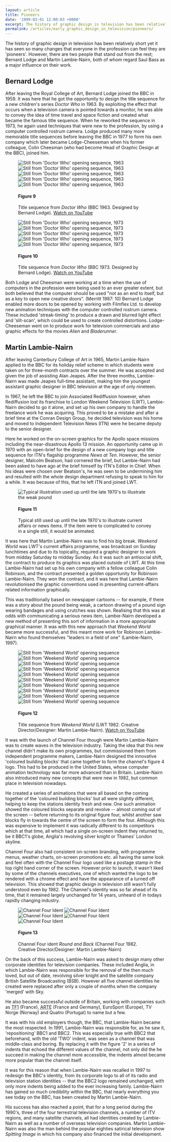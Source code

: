 ```yaml
---
layout: article
title: Pioneers
date: '1999-03-01 12:00:03 +0000'
excerpt: The history of graphic design in television has been relatively short yet it has seen so many changes that everyone in the profession can feel they are 'pioneers'. However, there are two people that stand out from the rest; Bernard Lodge and Martin Lambie-Nairn.
permalink: /articles/early_graphic_design_in_television/pioneers/
---
```

The history of graphic design in television has been relatively short yet it has seen so many changes that everyone in the profession can feel they are 'pioneers'. However, there are two people that stand out from the rest; Bernard Lodge and Martin Lambie-Nairn, both of whom regard Saul Bass as a major influence on their work.

## Bernard Lodge
After leaving the Royal College of Art, Bernard Lodge joined the BBC in 1959. It was here that he got the opportunity to design the title sequence for a new children's series <cite>Doctor Who</cite> in 1963. By exploiting the effect that occurs when a television camera is pointed towards a monitor, he was able to convey the idea of time travel and space fiction and created what became the famous title sequence. When he reworked the sequence in 1973, he again used techniques that were new to the profession, by using a computer controlled rostrum camera. Lodge produced many more memorable title sequences before leaving the BBC in 1977 to form his own company which later became Lodge-Cheeseman when his former colleague, Colin Cheesman (who had become Head of Graphic Design at the BBC), joined him.

<figure id="figure-9">
    <img class="left" src="/assets/articles/early_graphic_design_in_television/figure-9a.png" alt="Still from 'Doctor Who' opening sequence, 1963" />
    <img class="left" src="/assets/articles/early_graphic_design_in_television/figure-9b.png" alt="Still from 'Doctor Who' opening sequence, 1963" />
    <img class="left" src="/assets/articles/early_graphic_design_in_television/figure-9c.png" alt="Still from 'Doctor Who' opening sequence, 1963" />
    <img class="left" src="/assets/articles/early_graphic_design_in_television/figure-9d.png" alt="Still from 'Doctor Who' opening sequence, 1963" />
    <img class="left" src="/assets/articles/early_graphic_design_in_television/figure-9e.png" alt="Still from 'Doctor Who' opening sequence, 1963" />
    <figcaption>
        <h4>Figure 9</h4>
        <p>Title sequence from <cite>Doctor Who</cite> (BBC 1963. Designed by Bernard Lodge). <a href="http://www.youtube.com/watch?v=Oz7e9kQ2-Uk" rel="related">Watch on YouTube</a></p>
    </figcaption>
</figure>

<figure id="figure-10">
    <img class="left" src="/assets/articles/early_graphic_design_in_television/figure-10a.png" alt="Still from 'Doctor Who' opening sequence, 1973" />
    <img class="left" src="/assets/articles/early_graphic_design_in_television/figure-10b.png" alt="Still from 'Doctor Who' opening sequence, 1973" />
    <img class="left" src="/assets/articles/early_graphic_design_in_television/figure-10c.png" alt="Still from 'Doctor Who' opening sequence, 1973" />
    <img class="left" src="/assets/articles/early_graphic_design_in_television/figure-10d.png" alt="Still from 'Doctor Who' opening sequence, 1973" />
    <img class="left" src="/assets/articles/early_graphic_design_in_television/figure-10e.png" alt="Still from 'Doctor Who' opening sequence, 1973" />
    <figcaption>
        <h4>Figure 10</h4>
        <p>Title sequence from <cite>Doctor Who</cite> (BBC 1973. Designed by Bernard Lodge). <a href="http://www.youtube.com/watch?v=bKg9tuSbXmk" rel="related">Watch on YouTube</a></p>
    </figcaption>
</figure>

Both Lodge and Cheesman were working at a time when the use of computers in the profession were being used to an ever greater extent, but both believed that the computer should be used "not as an end to itself, but as a key to open new creative doors". (Merritt 1987: 10) Bernard Lodge enabled more doors to be opened by working with Filmflex Ltd. to develop new animation techniques with the computer controlled rostrum camera. These included 'streak-timing' to produce a drawn and blurred light effect and 'slit-scan', which could be used to create controlled distortions. Lodge-Cheeseman went on to produce work for television commercials and also graphic effects for the movies <cite>Alien</cite> and <cite>Bladerunner</cite>.

## Martin Lambie-Nairn
After leaving Canterbury College of Art in 1965, Martin Lambie-Nairn applied to the BBC for its holiday relief scheme in which students were taken on for three-month contracts over the summer. He was accepted and given the job of assisting Alan Jeapes. After the three months, Lambie-Nairn was made Jeapes full-time assistant, making him the youngest assistant graphic designer in BBC television at the age of only nineteen.

In 1967, he left the BBC to join Associated Rediffusion however, when Rediffusion lost its franchise to London Weekend Television (LWT), Lambie-Nairn decided to go it alone, and set up his own company to handle the freelance work he was acquiring. This proved to be a mistake and after a brief time at the Conran Design Group, he decided television was his home and moved to Independent Television News (ITN) were he became deputy to the senior designer.

Here he worked on the on-screen graphics for the Apollo space missions including the near-disastrous Apollo 13 mission. An opportunity came up in 1970 with an open-brief for the design of a new company logo and title sequence for ITN's flagship programme <cite>News at Ten</cite>. However, the senior designer, Malcolm Beatson, had cornered the brief, but Lambie-Nairn had been asked to have ago at the brief himself by ITN's Editor in Chief. When his ideas were chosen over Beatson's, he was seen to be undermining him and resulted with the whole design department refusing to speak to him for a while. It was because of this, that he left ITN and joined LWT.

<figure id="figure-11">
    <img class="left" src="/assets/articles/early_graphic_design_in_television/figure-11.png" alt="Typical illustration used up until the late 1970's to illustrate the weak pound" />
    <figcaption>
        <h4>Figure 11</h4>
        <p>Typical still used up until the late 1970's to illustrate current affairs or news items. If the item were to complicated to convey in a single still, it would be animated.</p>
    </figcaption>
</figure>

It was here that Martin Lambie-Nairn was to find his big break. <cite>Weekend World</cite> was <abbr>LWT</abbr>'s current affairs programme, was broadcast on Sunday lunchtimes and due to its topicality, required a graphic designer to work from midday Saturday to midday Sunday. As it was such an antisocial shift, the contract to produce its graphics was placed outside of LWT. At this time Lambie-Nairn had set up his own company with a fellow colleague Colin Robinson, and the contract presented a golden opportunity for Robinson Lambie-Nairn. They won the contract, and it was here that Lambie-Nairn revolutionised the graphic conventions used in presenting current-affairs related information graphically.

This was traditionally based on newspaper cartoons -- for example, if there was a story about the pound being weak, a cartoon drawing of a pound sign wearing bandages and using crutches was shown. Realising that this was at odds with communicating a serious news item, Lambie-Nairn developed a new method of presenting this sort of information in a more appropriate graphical manner. It was with this new approach that <cite>Weekend World</cite> became more successful, and this meant more work for Robinson Lambie-Nairn who found themselves "leaders in a field of one" (Lambie-Nairn, 1997).

<figure id="figure-12">
    <img class="left" src="/assets/articles/early_graphic_design_in_television/figure-12a.png" alt="Still from 'Weekend World' opening sequence" />
    <img class="left" src="/assets/articles/early_graphic_design_in_television/figure-12b.png" alt="Still from 'Weekend World' opening sequence" />
    <img class="left" src="/assets/articles/early_graphic_design_in_television/figure-12c.png" alt="Still from 'Weekend World' opening sequence" />
    <img class="left" src="/assets/articles/early_graphic_design_in_television/figure-12d.png" alt="Still from 'Weekend World' opening sequence" />
    <img class="left" src="/assets/articles/early_graphic_design_in_television/figure-12e.png" alt="Still from 'Weekend World' opening sequence" />
    <img class="left" src="/assets/articles/early_graphic_design_in_television/figure-12f.png" alt="Still from 'Weekend World' opening sequence" />
    <img class="left" src="/assets/articles/early_graphic_design_in_television/figure-12g.png" alt="Still from 'Weekend World' opening sequence" />
    <img class="left" src="/assets/articles/early_graphic_design_in_television/figure-12h.png" alt="Still from 'Weekend World' opening sequence" />
    <img class="left" src="/assets/articles/early_graphic_design_in_television/figure-12i.png" alt="Still from 'Weekend World' opening sequence" />
    <img class="left" src="/assets/articles/early_graphic_design_in_television/figure-12j.png" alt="Still from 'Weekend World' opening sequence" />
    <figcaption>
        <h4>Figure 12</h4>
        <p>Title sequence from <cite>Weekend World</cite> (LWT 1982. Creative Director/Designer: Martin Lambie-Nairn). <a href="http://www.youtube.com/watch?v=Nsf6zIxlOd8" rel="related">Watch on YouTube</a></p>
    </figcaption>
</figure>

It was with the launch of Channel Four though were Martin Lambie-Nairn was to create waves in the television industry. Taking the idea that this new channel didn't make its own programmes, but commissioned them from independent programme makers, Lambie-Nairn designed the innovative 'coloured building blocks' that came together to form the channel's figure 4 logo. This had to be produced in the United States, whose computer animation technology was far more advanced than in Britain. Lambie-Nairn also introduced many new concepts that were new in 1982, but common place in television nowadays.

He created a series of animations that were all based on the coming together of the 'coloured building blocks' but all were slightly different, helping to keep the stations identity fresh and new. One such animation showed the coloured blocks separate and revolve -- almost coming out of the screen -- before returning to its original figure four, whilst another saw blocks fly in towards the centre of the screen to form the four. Although this was expensive to implement it was radically different to its competitors which at that time, all which had a single on-screen indent they returned to, be it BBC1's globe, Anglia's revolving silver knight or Thames' London skyline.

Channel Four also had consistent on-screen branding, with programme menus, weather charts, on-screen promotions etc. all having the same look and feel often with the Channel Four logo used like a postage stamp in the top right hand corner of the screen. However prior to launch, it wasn't liked by some of the channels executives, one of which wanted the logo to be rendered with a chrome effect and have the appearance of a turned off television. This showed that graphic design in television still wasn't fully understood even by 1982. The Channel's identity was so far ahead of its time, that it remained largely unchanged for 14 years, unheard of in todays rapidly changing industry.

<figure id="figure-13">
    <img class="left" src="/assets/articles/early_graphic_design_in_television/figure-13a.png" alt="Channel Four Ident" />
    <img class="left" src="/assets/articles/early_graphic_design_in_television/figure-13b.png" alt="Channel Four Ident" />
    <img class="left" src="/assets/articles/early_graphic_design_in_television/figure-13c.png" alt="Channel Four Ident" />
    <img class="left" src="/assets/articles/early_graphic_design_in_television/figure-13d.png" alt="Channel Four Ident" />
    <img class="left" src="/assets/articles/early_graphic_design_in_television/figure-13e.png" alt="Channel Four Ident" />
    <figcaption>
        <h4>Figure 13</h4>
        <p>Channel Four ident <cite>Round and Back</cite> (Channel Four 1982. Creative Director/Designer: Martin Lambie-Nairn)</p>
    </figcaption>
</figure>

On the back of this success, Lambie-Nairn was asked to design many other corporate identities for television companies. These included Anglia, in which Lambie-Nairn was responsible for the removal of the then much loved, but out of date, revolving silver knight and the satellite company British Satellite Broadcasting (BSB). However all five channel identities he created were replaced after only a couple of months when the company 'merged' with Sky.

He also became successful outside of Britain, working with companies such as <abbr title="T&#233;l&#233;vision Fran&#231;aise 1" lang="fr">TF1</abbr> (France), <abbr title="Association Relative &#224; la T&#233;l&#233;vision Europ&#233;enne" lang="fr">ARTE</abbr> (France and Germany), EuroSport (Europe), <span lang="no">TV Norge</span> (Norway) and <span lang="pt">Quatro</span> (Portugal) to name but a few.

It was with his old employers though, the BBC, that Lambie-Nairn became the most respected. In 1991, Lambie-Nairn was responsible for, as he saw it, 'repositioning' BBC1 and BBC2. This was especially true with BBC2 that beforehand, with the old 'TWO' indent, was seen as a channel that was middle-class and boring. By replacing it with the figure '2' in a series of indents that echoed the different values of the channel, not only did the he succeed in making the channel more accessible, the indents almost became more popular than the channel itself.

It was for this reason that when Lambie-Nairn was recalled in 1997 to redesign the BBC's identity, from its corporate logo to all of its radio and television station identities -- that the BBC2 logo remained unchanged, with only more indents being added to the ever increasing family. Lambie-Nairn has gained so much credibility within the BBC, that nearly everything you see today on the BBC, has been created by Martin Lambie-Nairn.

His success has also reached a point, that for a long period during the 1990's, three of the four terrestrial television channels, a number of ITV regions, and many satellite channels, all had identities created by Lambie-Nairn as well as a number of overseas television companies. Martin Lambie-Nairn was also the man behind the popular eighties satirical television show <cite>Spitting Image</cite> in which his company also financed the initial development.